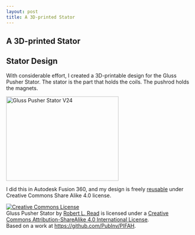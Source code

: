```yaml
---
layout: post
title: A 3D-printed Stator
---
```


<section class="content">
      <div class="jumbotron">
        <h1> A 3D-printed Stator</h1>
      </div>

<h1> Stator Design </h1>

<p>
With considerable effort, I created a 3D-printable design for the Gluss Pusher Stator.  The stator is the part that holds the coils. The pushrod holds the magnets.
</p>

<img src="https://cloud.githubusercontent.com/assets/5296671/9444397/114a9af0-4a4c-11e5-8c48-665eda29b53e.jpg" alt="Gluss Pusher Stator V24" style="width:304px;height:228px;">

<p>
I did this in Autodesk Fusion 360, and my design is freely <a href="https://fusion360.autodesk.com/projects/gluss-pusher-stator-v24">reusable</a> under Creative Commons Share Alike 4.0 license.
</p>

<a rel="license" href="http://creativecommons.org/licenses/by-sa/4.0/"><img alt="Creative Commons License" style="border-width:0" src="https://i.creativecommons.org/l/by-sa/4.0/88x31.png" /></a><br /><span xmlns:dct="http://purl.org/dc/terms/" href="http://purl.org/dc/dcmitype/Text" property="dct:title" rel="dct:type">Gluss Pusher Stator</span> by <a xmlns:cc="http://creativecommons.org/ns#" href="https://github.com/PubInv/PIFAH" property="cc:attributionName" rel="cc:attributionURL">Robert L. Read</a> is licensed under a <a rel="license" href="http://creativecommons.org/licenses/by-sa/4.0/">Creative Commons Attribution-ShareAlike 4.0 International License</a>.<br />Based on a work at <a xmlns:dct="http://purl.org/dc/terms/" href="https://github.com/PubInv/PIFAH" rel="dct:source">https://github.com/PubInv/PIFAH</a>.

</section>
